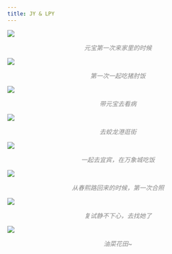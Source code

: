```yaml
---
title: JY & LPY
---
```


![](https://images.yuanj.top/lpy/lpy1.png)

<div style="text-align: center;">
  <p style="color: #888; font-style: italic; margin-top: 0.5em;">
    元宝第一次来家里的时候
  </p>
</div>

![](https://images.yuanj.top/lpy/lpy2.png)

<div style="text-align: center;">
  <p style="color: #888; font-style: italic; margin-top: 0.5em;">
    第一次一起吃猪肘饭
  </p>
</div>

![](https://images.yuanj.top/lpy/lpy3.png)

<div style="text-align: center;">
  <p style="color: #888; font-style: italic; margin-top: 0.5em;">
    带元宝去看病
  </p>
</div>

![](https://images.yuanj.top/lpy/lpy4.png)

<div style="text-align: center;">
  <p style="color: #888; font-style: italic; margin-top: 0.5em;">
    去蛟龙港逛街
  </p>
</div>

![](https://images.yuanj.top/lpy/lpy5.png)

<div style="text-align: center;">
  <p style="color: #888; font-style: italic; margin-top: 0.5em;">
    一起去宜宾，在万象城吃饭
  </p>
</div>

![](https://images.yuanj.top/lpy/lpy6.png)

<div style="text-align: center;">
  <p style="color: #888; font-style: italic; margin-top: 0.5em;">
    从春熙路回来的时候，第一次合照
  </p>
</div>

![](https://images.yuanj.top/lpy/lpy7.png)

<div style="text-align: center;">
  <p style="color: #888; font-style: italic; margin-top: 0.5em;">
    复试静不下心，去找她了
  </p>
</div>

![](https://images.yuanj.top/lpy/lpy8.png)

<div style="text-align: center;">
  <p style="color: #888; font-style: italic; margin-top: 0.5em;">
    油菜花田~
  </p>
</div>
